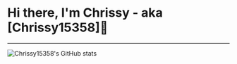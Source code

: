 # Hi there, I'm Chrissy - aka [Chrissy15358]👋

---

![Chrissy15358's GitHub stats](https://github-readme-stats.vercel.app/api?username=Chrissy15358&show_icons=true&theme=tokyonight&count_private=true)